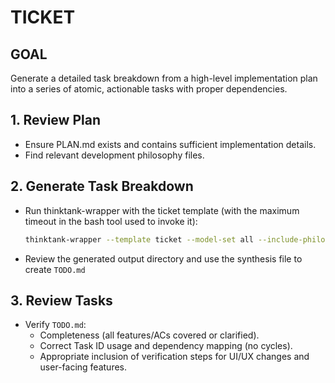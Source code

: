 # TICKET

## GOAL
Generate a detailed task breakdown from a high-level implementation plan into a series of atomic, actionable tasks with proper dependencies.

## 1. Review Plan
- Ensure PLAN.md exists and contains sufficient implementation details.
- Find relevant development philosophy files.

## 2. Generate Task Breakdown
- Run thinktank-wrapper with the ticket template (with the maximum timeout in the bash tool used to invoke it):
    ```bash
    thinktank-wrapper --template ticket --model-set all --include-philosophy --include-glance PLAN.md
    ```
- Review the generated output directory and use the synthesis file to create `TODO.md`

## 3. Review Tasks
- Verify `TODO.md`:
    - Completeness (all features/ACs covered or clarified).
    - Correct Task ID usage and dependency mapping (no cycles).
    - Appropriate inclusion of verification steps for UI/UX changes and user-facing features.